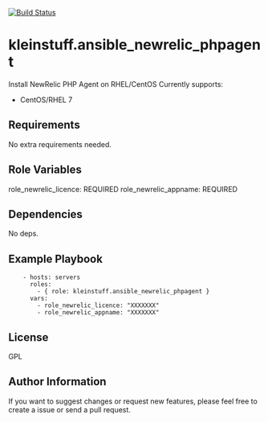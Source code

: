 [![Build Status](https://travis-ci.org/kleinstuff/ansible-newrelic-phpagent.png)](https://travis-ci.org/kleinstuff/ansible-newrelic-phpagent)

kleinstuff.ansible_newrelic_phpagent
=========

Install NewRelic PHP Agent on RHEL/CentOS
Currently supports:
* CentOS/RHEL 7

Requirements
------------

No extra requirements needed.

Role Variables
--------------

role_newrelic_licence: REQUIRED
role_newrelic_appname: REQUIRED


Dependencies
------------

No deps.

Example Playbook
----------------

```
    - hosts: servers
      roles:
        - { role: kleinstuff.ansible_newrelic_phpagent }
      vars:
        - role_newrelic_licence: "XXXXXXX"
        - role_newrelic_appname: "XXXXXXX"
```
License
-------

GPL

Author Information
------------------

If you want to suggest changes or request new features, please feel free to create a issue or send a pull request.
